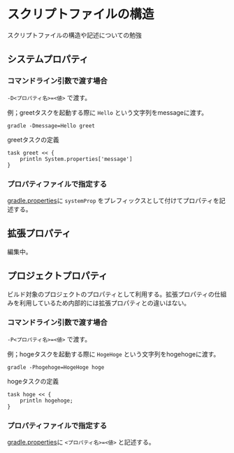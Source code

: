 # スクリプトファイルの構造
スクリプトファイルの構造や記述についての勉強

## システムプロパティ

### コマンドライン引数で渡す場合
`-D<プロパティ名>=<値>` で渡す。

例；greetタスクを起動する際に `Hello` という文字列をmessageに渡す。
 
 `gradle -Dmessage=Hello greet`

greetタスクの定義
```
task greet << {
	println System.properties['message']
}
```

### プロパティファイルで指定する
[gradle.properties](./gradle.properties)に `systemProp` をプレフィックスとして付けてプロパティを記述する。

## 拡張プロパティ
編集中。

## プロジェクトプロパティ
ビルド対象のプロジェクトのプロパティとして利用する。拡張プロパティの仕組みを利用しているため内部的には拡張プロパティとの違いはない。

### コマンドライン引数で渡す場合
`-P<プロパティ名>=<値>` で渡す。

例；hogeタスクを起動する際に `HogeHoge` という文字列をhogehogeに渡す。

`gradle -Phogehoge=HogeHoge hoge`

hogeタスクの定義
```
task hoge << {
	println hogehoge;
}
```

### プロパティファイルで指定する
[gradle.properties](./gradle.properties)に `<プロパティ名>=<値>` と記述する。